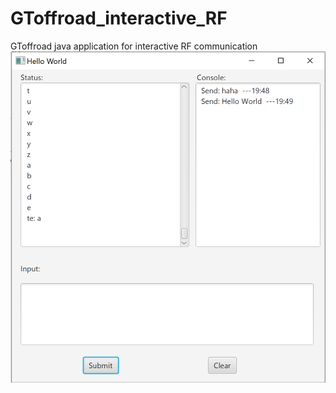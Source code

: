 # GToffroad_interactive_RF
GToffroad java application for interactive RF communication
![alt text](Capture.PNG)